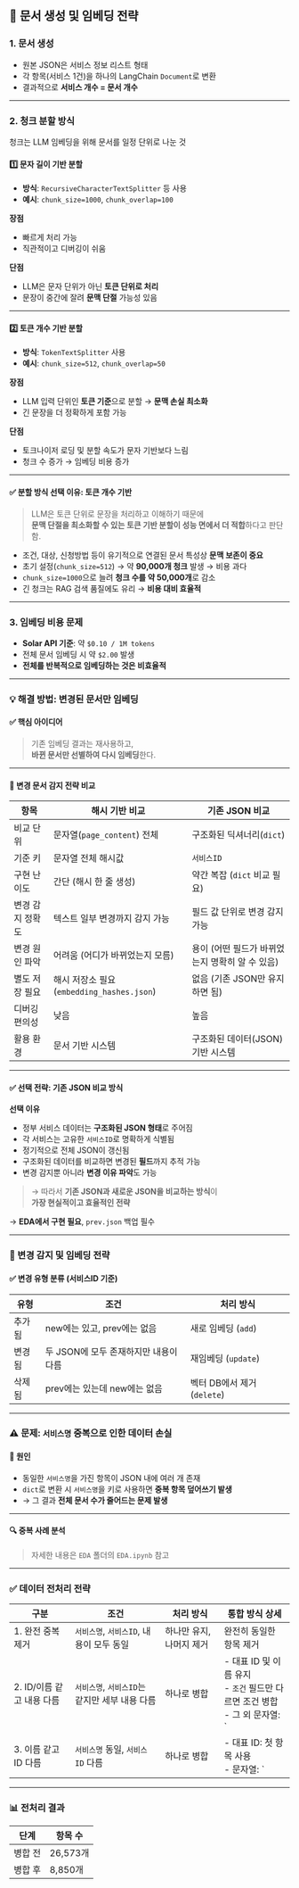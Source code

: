 ## 📄 문서 생성 및 임베딩 전략

### 1. 문서 생성

- 원본 JSON은 서비스 정보 리스트 형태
- 각 항목(서비스 1건)을 하나의 LangChain `Document`로 변환
- 결과적으로 **서비스 개수 = 문서 개수**

---

### 2. 청크 분할 방식

청크는 LLM 임베딩을 위해 문서를 일정 단위로 나눈 것

#### 1️⃣ 문자 길이 기반 분할

- **방식**: `RecursiveCharacterTextSplitter` 등 사용  
- **예시**: `chunk_size=1000`, `chunk_overlap=100`

**장점**
- 빠르게 처리 가능
- 직관적이고 디버깅이 쉬움

**단점**
- LLM은 문자 단위가 아닌 **토큰 단위로 처리**
- 문장이 중간에 잘려 **문맥 단절** 가능성 있음

---

#### 2️⃣ 토큰 개수 기반 분할

- **방식**: `TokenTextSplitter` 사용  
- **예시**: `chunk_size=512`, `chunk_overlap=50`

**장점**
- LLM 입력 단위인 **토큰 기준**으로 분할 → **문맥 손실 최소화**
- 긴 문장을 더 정확하게 포함 가능

**단점**
- 토크나이저 로딩 및 분할 속도가 문자 기반보다 느림
- 청크 수 증가 → 임베딩 비용 증가

---

#### ✅ 분할 방식 선택 이유: 토큰 개수 기반

> LLM은 토큰 단위로 문장을 처리하고 이해하기 때문에  
> **문맥 단절을 최소화할 수 있는 토큰 기반 분할이 성능 면에서 더 적합**하다고 판단함.

- 조건, 대상, 신청방법 등이 유기적으로 연결된 문서 특성상 **문맥 보존이 중요**
- 초기 설정(`chunk_size=512`) → 약 **90,000개 청크** 발생 → 비용 과다
- `chunk_size=1000`으로 늘려 **청크 수를 약 50,000개**로 감소
- 긴 청크는 RAG 검색 품질에도 유리 → **비용 대비 효율적**

---

### 3. 임베딩 비용 문제

- **Solar API 기준**: 약 `$0.10 / 1M tokens`
- 전체 문서 임베딩 시 약 `$2.00` 발생
- **전체를 반복적으로 임베딩하는 것은 비효율적**

---

### 💡 해결 방법: 변경된 문서만 임베딩

#### ✅ 핵심 아이디어

> 기존 임베딩 결과는 재사용하고,  
> **바뀐 문서만 선별하여 다시 임베딩**한다.

---

#### 🔄 변경 문서 감지 전략 비교

| 항목             | 해시 기반 비교                            | 기존 JSON 비교                             |
|------------------|--------------------------------------------|--------------------------------------------|
| 비교 단위        | 문자열(`page_content`) 전체                | 구조화된 딕셔너리(`dict`)                  |
| 기준 키          | 문자열 전체 해시값                         | `서비스ID`                                 |
| 구현 난이도      | 간단 (해시 한 줄 생성)                    | 약간 복잡 (`dict` 비교 필요)               |
| 변경 감지 정확도 | 텍스트 일부 변경까지 감지 가능             | 필드 값 단위로 변경 감지 가능              |
| 변경 원인 파악   | 어려움 (어디가 바뀌었는지 모름)            | 용이 (어떤 필드가 바뀌었는지 명확히 알 수 있음) |
| 별도 저장 필요   | 해시 저장소 필요 (`embedding_hashes.json`) | 없음 (기존 JSON만 유지하면 됨)             |
| 디버깅 편의성    | 낮음                                       | 높음                                       |
| 활용 환경        | 문서 기반 시스템                           | 구조화된 데이터(JSON) 기반 시스템          |

---

#### ✅ 선택 전략: 기존 JSON 비교 방식

**선택 이유**
- 정부 서비스 데이터는 **구조화된 JSON 형태**로 주어짐
- 각 서비스는 고유한 `서비스ID`로 명확하게 식별됨
- 정기적으로 전체 JSON이 갱신됨
- 구조화된 데이터를 비교하면 변경된 **필드**까지 추적 가능
- 변경 감지뿐 아니라 **변경 이유 파악**도 가능

> → 따라서 **기존 JSON과 새로운 JSON을 비교하는 방식**이  
> **가장 현실적이고 효율적인 전략**

→ **EDA에서 구현 필요**, `prev.json` 백업 필수

---

### 🔄 변경 감지 및 임베딩 전략

#### ✅ 변경 유형 분류 (서비스ID 기준)

| 유형     | 조건                                                     | 처리 방식             |
|----------|----------------------------------------------------------|------------------------|
| 추가됨   | new에는 있고, prev에는 없음                              | 새로 임베딩 (`add`)   |
| 변경됨   | 두 JSON에 모두 존재하지만 내용이 다름                     | 재임베딩 (`update`)   |
| 삭제됨   | prev에는 있는데 new에는 없음                             | 벡터 DB에서 제거 (`delete`) |

---

### ⚠️ 문제: `서비스명` 중복으로 인한 데이터 손실

#### 📌 원인

- 동일한 `서비스명`을 가진 항목이 JSON 내에 여러 개 존재
- `dict`로 변환 시 `서비스명`을 키로 사용하면 **중복 항목 덮어쓰기 발생**
- → 그 결과 **전체 문서 수가 줄어드는 문제 발생**

---

#### 🔍 중복 사례 분석

> 자세한 내용은 `EDA` 폴더의 `EDA.ipynb` 참고

---

### ✅ 데이터 전처리 전략

| 구분 | 조건 | 처리 방식 | 통합 방식 상세 |
|------|------|------------|----------------|
| 1. 완전 중복 제거 | `서비스명`, `서비스ID`, 내용이 모두 동일 | 하나만 유지, 나머지 제거 | 완전히 동일한 항목 제거 |
| 2. ID/이름 같고 내용 다름 | `서비스명`, `서비스ID`는 같지만 세부 내용 다름 | 하나로 병합 | - 대표 ID 및 이름 유지<br>- `조건` 필드만 다르면 조건 병합<br>- 그 외 문자열: `||` 병합, dict: key 기준 병합 |
| 3. 이름 같고 ID 다름 | `서비스명` 동일, `서비스ID` 다름 | 하나로 병합 | - 대표 ID: 첫 항목 사용<br>- 문자열: `||` 병합<br>- 리스트: 중복 제거 후 병합<br>- dict: key 기준 병합<br>- 숫자 범위 (`대상연령` 등): min/max 병합 |

---

### 📊 전처리 결과

| 단계     | 항목 수  |
|----------|----------|
| 병합 전  | 26,573개 |
| 병합 후  | 8,850개  |
